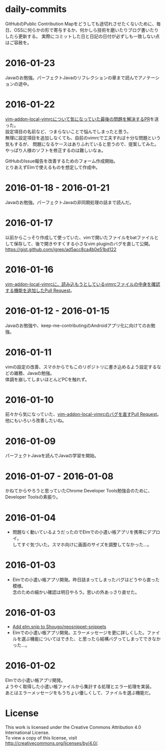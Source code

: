 <!--
Execute this vim command to push updates of this file:

:w | !bash -c 'git add README.md ; git commit -m"update" ; git push'
-->

# daily-commits

GitHubのPublic Contribution Mapをどうしても途切れさせたくないために、毎日、OSSに何らかの形で寄与するか、何かしら技術を磨いたりブログ書いたりしたら更新する。
実際にコミットした日と日記の日付が必ずしも一致しない点はご容赦を。

# 2016-01-23

Javaのお勉強。パーフェクトJavaのリフレクションの章まで読んでアノテーションの途中。

# 2016-01-22

[vim-addon-local-vimrcについて気になっていた最後の問題を解決するPR](https://github.com/MarcWeber/vim-addon-local-vimrc/pull/13)を送った。  
設定項目の名前など、つまらないことで悩んでしまったと思う。  
無理に設定項目を追加しなくても、自前のvimrcで工夫すれば十分な問題という気もするが、
問題になるケースはありふれていると思うので、提案してみた。  
やっぱり人様のソフトを修正するのは難しいなぁ。

GitHubのIssue報告を改善するためのフォーム作成開始。  
とりあえずElmで使えるものを想定して作成中。

# 2016-01-18 - 2016-01-21

Javaのお勉強。パーフェクトJavaの非同期処理の話まで読んだ。

# 2016-01-17

以前からこっそり作成して使っていた、vimで開いたファイルをbatファイルとして保存して、後で開きやすくする小さなvim pluginのバグを直して公開。
https://gist.github.com/igrep/ad5acc8ca4b0e51bd122

# 2016-01-16

[vim-addon-local-vimrcに、読み込もうとしているvimrcファイルの中身を確認する機能を追加したPull Request](https://github.com/MarcWeber/vim-addon-local-vimrc/pull/12)。

# 2016-01-12 - 2016-01-15

Javaのお勉強や、keep-me-contributingのAndroidアプリ化に向けてのお勉強。

# 2016-01-11

vimの設定の改善、スマホからでもこのリポジトリに書き込めるよう設定するなどの雑務、Javaの勉強。  
体調を崩してしまいほとんどPCを触れず。

# 2016-01-10

前々から気になっていた、[vim-addon-local-vimrcのバグを直すPull Request](https://github.com/MarcWeber/vim-addon-local-vimrc/pull/11)。  
他にもいろいろ改善したいね。

# 2016-01-09

パーフェクトJavaを読んでJavaの学習を開始。

# 2016-01-07 - 2016-01-08

かねてからやろうと思っていたChrome Developer Tools勉強会のために、Developer Toolsの素振り。

# 2016-01-04

- 問題なく動いているようだったのでElmでの小遣い帳アプリを携帯にデプロイ。  
  してすぐ気づいた。スマホ向けに画面のサイズを調整してなかった...。

# 2016-01-03

- Elmでの小遣い帳アプリ開発。昨日詰まってしまったバグはどうやら直った模様。  
  念のための細かい確認は明日やろう。思いの外あっさり直せた。

# 2016-01-03

- [Add elm.snip to Shougo/neosnippet-snippets](https://github.com/Shougo/neosnippet-snippets/pull/93)
- Elmでの小遣い帳アプリ開発。エラーメッセージを更に詳しくした。ファイルを選ぶ機能についてはできた、と思ったら結構バグってしまってできなかった...。

# 2016-01-02

Elmでの小遣い帳アプリ開発。  
ようやく取得した小遣い帳ファイルから集計する処理とエラー処理を実装。  
あとはエラーメッセージをもうちょい優しくして、ファイルを選ぶ機能だ。

# License

This work is licensed under the Creative Commons Attribution 4.0 International License.  
To view a copy of this license, visit http://creativecommons.org/licenses/by/4.0/.
